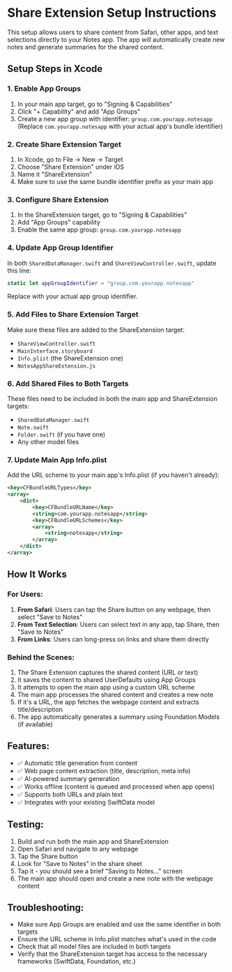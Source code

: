 # Share Extension Setup Instructions

This setup allows users to share content from Safari, other apps, and text selections directly to your Notes app. The app will automatically create new notes and generate summaries for the shared content.

## Setup Steps in Xcode

### 1. Enable App Groups

1. In your main app target, go to "Signing & Capabilities"
2. Click "+ Capability" and add "App Groups"
3. Create a new app group with identifier: `group.com.yourapp.notesapp`
   (Replace `com.yourapp.notesapp` with your actual app's bundle identifier)

### 2. Create Share Extension Target

1. In Xcode, go to File → New → Target
2. Choose "Share Extension" under iOS
3. Name it "ShareExtension"
4. Make sure to use the same bundle identifier prefix as your main app

### 3. Configure Share Extension

1. In the ShareExtension target, go to "Signing & Capabilities"
2. Add "App Groups" capability
3. Enable the same app group: `group.com.yourapp.notesapp`

### 4. Update App Group Identifier

In both `SharedDataManager.swift` and `ShareViewController.swift`, update this line:
```swift
static let appGroupIdentifier = "group.com.yourapp.notesapp"
```
Replace with your actual app group identifier.

### 5. Add Files to Share Extension Target

Make sure these files are added to the ShareExtension target:
- `ShareViewController.swift`
- `MainInterface.storyboard`
- `Info.plist` (the ShareExtension one)
- `NotesAppShareExtension.js`

### 6. Add Shared Files to Both Targets

These files need to be included in both the main app and ShareExtension targets:
- `SharedDataManager.swift`
- `Note.swift`
- `Folder.swift` (if you have one)
- Any other model files

### 7. Update Main App Info.plist

Add the URL scheme to your main app's Info.plist (if you haven't already):
```xml
<key>CFBundleURLTypes</key>
<array>
    <dict>
        <key>CFBundleURLName</key>
        <string>com.yourapp.notesapp</string>
        <key>CFBundleURLSchemes</key>
        <array>
            <string>notesapp</string>
        </array>
    </dict>
</array>
```

## How It Works

### For Users:
1. **From Safari**: Users can tap the Share button on any webpage, then select "Save to Notes"
2. **From Text Selection**: Users can select text in any app, tap Share, then "Save to Notes"
3. **From Links**: Users can long-press on links and share them directly

### Behind the Scenes:
1. The Share Extension captures the shared content (URL or text)
2. It saves the content to shared UserDefaults using App Groups
3. It attempts to open the main app using a custom URL scheme
4. The main app processes the shared content and creates a new note
5. If it's a URL, the app fetches the webpage content and extracts title/description
6. The app automatically generates a summary using Foundation Models (if available)

## Features:
- ✅ Automatic title generation from content
- ✅ Web page content extraction (title, description, meta info)
- ✅ AI-powered summary generation
- ✅ Works offline (content is queued and processed when app opens)
- ✅ Supports both URLs and plain text
- ✅ Integrates with your existing SwiftData model

## Testing:
1. Build and run both the main app and ShareExtension
2. Open Safari and navigate to any webpage
3. Tap the Share button
4. Look for "Save to Notes" in the share sheet
5. Tap it - you should see a brief "Saving to Notes..." screen
6. The main app should open and create a new note with the webpage content

## Troubleshooting:
- Make sure App Groups are enabled and use the same identifier in both targets
- Ensure the URL scheme in Info.plist matches what's used in the code
- Check that all model files are included in both targets
- Verify that the ShareExtension target has access to the necessary frameworks (SwiftData, Foundation, etc.)